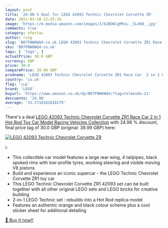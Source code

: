 ```yaml
---
layout: post
title: '24.98 % deal for LEGO 42093 Technic Chevrolet Corvette ZR'
date: 2021-03-10 22:25:34
image: 'https://m.media-amazon.com/images/I/61BOKCgM9vL._SL400_.jpg'
comments: true
category: ofertas
author: ring
slug: 'B07FNW6WQ4-co.uk LEGO 42093 Technic Chevrolet Corvette ZR1 Race Car 2 in...'
sku: 'B07FNW6WQ4-co.uk'
tags: [ 'lego', ]
actualPrice: 30.0 GBP
currency: GBP
price: 30.0
comparePrice: 39.99 GBP
prodname: 'LEGO 42093 Technic Chevrolet Corvette ZR1 Race Car  2 in 1 Hot Rod Toy Car Model  Racing Vehicles Collection'
country: 'co.uk'
flag: '🇬🇧'
brand: 'LEGO'
buyurl: 'https://www.amazon.co.uk/dp/B07FNW6WQ4/?tag=tolees0a-21'
descuento: '24.98'
average: '33.1718181818179'
---
```


There's a deal [LEGO 42093 Technic Chevrolet Corvette ZR1 Race Car  2 in 1 Hot Rod Toy Car Model  Racing Vehicles Collection](https://www.amazon.co.uk/dp/B07FNW6WQ4/?tag=tolees0a-21)  with  24.98 % discount, final price tag of  30.0 GBP (original: 39.99 GBP) here:

[![LEGO 42093 Technic Chevrolet Corvette ZR](https://m.media-amazon.com/images/I/61BOKCgM9vL._SL400_.jpg)](https://www.amazon.co.uk/dp/B07FNW6WQ4/?tag=tolees0a-21)

ℹ️:

- This collectible car model features a large rear wing, 4 tailpipes, black spoked rims with low-profile tyres, working steering and visible moving V8 pistons
- Build and experience an iconic supercar - the LEGO Technic Chevrolet Corvette ZR1 toy car
- This LEGO Technic Chevrolet Corvette ZR1 42093 set can be built together with all other original LEGO sets and LEGO bricks for creative building
- 2-in-1 LEGO Technic set : rebuilds into a Hot Rod replica model
- Features an authentic orange and black colour scheme plus a cool sticker sheet for additional detailing

[🛒 Buy it now!!](https://www.amazon.co.uk/dp/B07FNW6WQ4/?tag=tolees0a-21)
